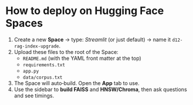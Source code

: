 # How to deploy on Hugging Face Spaces

1) Create a new **Space** → type: *Streamlit* (or just default) → name it `d12-rag-index-upgrade`.
2) Upload these files to the root of the Space:
   - `README.md` (with the YAML front matter at the top)
   - `requirements.txt`
   - `app.py`
   - `data/corpus.txt`
3) The Space will auto‑build. Open the **App** tab to use.
4) Use the sidebar to **build FAISS** and **HNSW/Chroma**, then ask questions and see timings.
